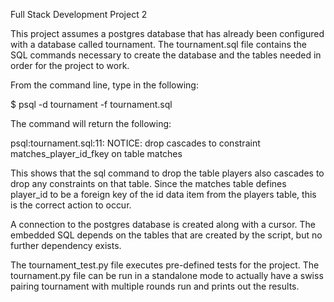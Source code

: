 Full Stack Development Project 2

This project assumes a postgres database that has already been configured with
a database called tournament.  The tournament.sql file contains the SQL commands
necessary to create the database and the tables needed in order for the project to work.

From the command line, type in the following:

$ psql -d tournament -f tournament.sql

The command will return the following:

psql:tournament.sql:11: NOTICE:  drop cascades to constraint matches_player_id_fkey on table matches

This shows that the sql command to drop the table players also cascades to drop
any constraints on that table.  Since the matches table defines player_id to be
a foreign key of the id data item from the players table, this is the correct
action to occur.

A connection to the postgres database is created along with a cursor.  The
embedded SQL depends on the tables that are created by the script, but no
further dependency exists.

The tournament_test.py file executes pre-defined tests for the project.  The
tournament.py file can be run in a standalone mode to actually have a swiss
pairing tournament with multiple rounds run and prints out the results.
